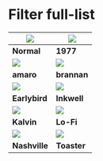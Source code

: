 # Filter full-list

| ![](https://github.com/azat-io/postcss-instagram/blob/master/images/normal.jpg?raw=true) | ![](https://github.com/azat-io/postcss-instagram/blob/master/images/1977.jpg?raw=true) |
| --- | --- |
| **Normal** | **1977** |
| ![](https://github.com/azat-io/postcss-instagram/blob/master/images/amaro.jpg?raw=true) | ![](https://github.com/azat-io/postcss-instagram/blob/master/images/brannan.jpg?raw=true) |
| **amaro** | **brannan** |
| ![](https://github.com/azat-io/postcss-instagram/blob/master/images/earlybird.jpg?raw=true) | ![](https://github.com/azat-io/postcss-instagram/blob/master/images/inkwell.jpg?raw=true) |
| **Earlybird** | **Inkwell** |
| ![](https://github.com/azat-io/postcss-instagram/blob/master/images/kalvin.jpg?raw=true) | ![](https://github.com/azat-io/postcss-instagram/blob/master/images/lo-fi.jpg?raw=true) |
| **Kalvin** | **Lo-Fi** |
| ![](https://github.com/azat-io/postcss-instagram/blob/master/images/nashville.jpg?raw=true) | ![](https://github.com/azat-io/postcss-instagram/blob/master/images/toaster.jpg?raw=true) |
| **Nashville** | **Toaster** |
